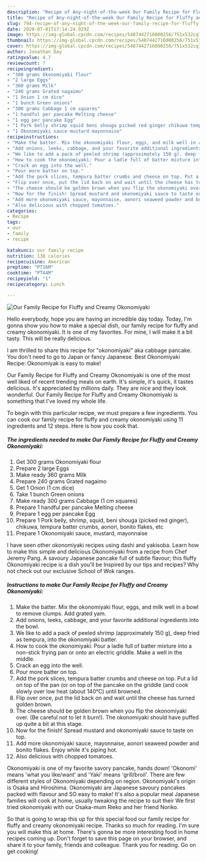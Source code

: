 ```yaml
---
description: "Recipe of Any-night-of-the-week Our Family Recipe for Fluffy and Creamy Okonomiyaki"
title: "Recipe of Any-night-of-the-week Our Family Recipe for Fluffy and Creamy Okonomiyaki"
slug: 794-recipe-of-any-night-of-the-week-our-family-recipe-for-fluffy-and-creamy-okonomiyaki
date: 2020-07-01T17:14:24.929Z
image: https://img-global.cpcdn.com/recipes/5487442716000256/751x532cq70/our-family-recipe-for-fluffy-and-creamy-okonomiyaki-recipe-main-photo.jpg
thumbnail: https://img-global.cpcdn.com/recipes/5487442716000256/751x532cq70/our-family-recipe-for-fluffy-and-creamy-okonomiyaki-recipe-main-photo.jpg
cover: https://img-global.cpcdn.com/recipes/5487442716000256/751x532cq70/our-family-recipe-for-fluffy-and-creamy-okonomiyaki-recipe-main-photo.jpg
author: Jonathan Day
ratingvalue: 4.7
reviewcount: 7
recipeingredient:
- "300 grams Okonomiyaki flour"
- "2 large Eggs"
- "360 grams Milk"
- "240 grams Grated nagaimo"
- "1 Onion 1 cm dice"
- "1 bunch Green onions"
- "300 grams Cabbage 1 cm squares"
- "1 handful per pancake Melting cheese"
- "1 egg per pancake Egg"
- "1 Pork belly shrimp squid beni shouga picked red ginger chikuwa tempura batter crumbs aonori bonito flakes etc"
- "1 Okonomiyaki sauce mustard mayonnaise"
recipeinstructions:
- "Make the batter. Mix the okonomiyaki flour, eggs, and milk well in a bowl to remove clumps. Add grated yam."
- "Add onions, leeks, cabbage, and your favorite additional ingredients into the bowl."
- "We like to add a pack of peeled shrimp (approximately 150 g), deep fried as tempura, into the okonomiyaki batter."
- "How to cook the okonomiyaki: Pour a ladle full of batter mixture into a non-stick frying pan or onto an electric griddle. Make a well in the middle."
- "Crack an egg into the well."
- "Pour more batter on top."
- "Add the pork slices, tempura batter crumbs and cheese on top. Put a lid on top of the pan (or on top of the pancake on the griddle (and cook slowly over low heat (about 140°C) until browned."
- "Flip over once, put the lid back on and wait until the cheese has turned golden brown."
- "The cheese should be golden brown when you flip the okonomiyaki over. (Be careful not to let it burn!). The okonomiyaki should have puffed up quite a bit at this stage."
- "Now for the finish! Spread mustard and okonomiyaki sauce to taste on top."
- "Add more okonomiyaki sauce, mayonnaise, aonori seaweed powder and bonito flakes. Enjoy while it&#39;s piping hot."
- "Also delicious with chopped tomatoes."
categories:
- Recipe
tags:
- our
- family
- recipe

katakunci: our family recipe 
nutrition: 138 calories
recipecuisine: American
preptime: "PT16M"
cooktime: "PT44M"
recipeyield: "1"
recipecategory: Lunch

---
```



![Our Family Recipe for Fluffy and Creamy Okonomiyaki](https://img-global.cpcdn.com/recipes/5487442716000256/751x532cq70/our-family-recipe-for-fluffy-and-creamy-okonomiyaki-recipe-main-photo.jpg)

Hello everybody, hope you are having an incredible day today. Today, I'm gonna show you how to make a special dish, our family recipe for fluffy and creamy okonomiyaki. It is one of my favorites. For mine, I will make it a bit tasty. This will be really delicious.

I am thrilled to share this recipe for &#34;okonomiyaki&#34; aka cabbage pancake. You don&#39;t need to go to Japan or fancy Japanese. Best Okonomiyaki Recipe: Okonomiyak is easy to make!

Our Family Recipe for Fluffy and Creamy Okonomiyaki is one of the most well liked of recent trending meals on earth. It's simple, it's quick, it tastes delicious. It's appreciated by millions daily. They are nice and they look wonderful. Our Family Recipe for Fluffy and Creamy Okonomiyaki is something that I've loved my whole life.


To begin with this particular recipe, we must prepare a few ingredients. You can cook our family recipe for fluffy and creamy okonomiyaki using 11 ingredients and 12 steps. Here is how you cook that.

<!--inarticleads1-->

##### The ingredients needed to make Our Family Recipe for Fluffy and Creamy Okonomiyaki:

1. Get 300 grams Okonomiyaki flour
1. Prepare 2 large Eggs
1. Make ready 360 grams Milk
1. Prepare 240 grams Grated nagaimo
1. Get 1 Onion (1 cm dice)
1. Take 1 bunch Green onions
1. Make ready 300 grams Cabbage (1 cm squares)
1. Prepare 1 handful per pancake Melting cheese
1. Prepare 1 egg per pancake Egg
1. Prepare 1 Pork belly, shrimp, squid, beni shouga (picked red ginger), chikuwa, tempura batter crumbs, aonori, bonito flakes, etc
1. Prepare 1 Okonomiyaki sauce, mustard, mayonnaise


I have seen other okonomiyaki recipes using dashi and yakisoba. Learn how to make this simple and delicious Okonomiyaki from a recipe from Chef Jeremy Pang. A savoury Japanese pancake full of subtle flavour; this fluffy Okonomiyaki recipe is a dish you&#39;ll be Inspired by our tips and recipes? Why not check out our exclusive School of Wok ranges. 

<!--inarticleads2-->

##### Instructions to make Our Family Recipe for Fluffy and Creamy Okonomiyaki:

1. Make the batter. Mix the okonomiyaki flour, eggs, and milk well in a bowl to remove clumps. Add grated yam.
1. Add onions, leeks, cabbage, and your favorite additional ingredients into the bowl.
1. We like to add a pack of peeled shrimp (approximately 150 g), deep fried as tempura, into the okonomiyaki batter.
1. How to cook the okonomiyaki: Pour a ladle full of batter mixture into a non-stick frying pan or onto an electric griddle. Make a well in the middle.
1. Crack an egg into the well.
1. Pour more batter on top.
1. Add the pork slices, tempura batter crumbs and cheese on top. Put a lid on top of the pan (or on top of the pancake on the griddle (and cook slowly over low heat (about 140°C) until browned.
1. Flip over once, put the lid back on and wait until the cheese has turned golden brown.
1. The cheese should be golden brown when you flip the okonomiyaki over. (Be careful not to let it burn!). The okonomiyaki should have puffed up quite a bit at this stage.
1. Now for the finish! Spread mustard and okonomiyaki sauce to taste on top.
1. Add more okonomiyaki sauce, mayonnaise, aonori seaweed powder and bonito flakes. Enjoy while it&#39;s piping hot.
1. Also delicious with chopped tomatoes.


Okonomiyaki is one of my favorite savory pancake, hands down! &#39;Okonomi&#39; means &#39;what you like/want&#39; and &#39;Yaki&#39; means &#39;grill/broil&#39;. There are few different styles of Okonomiyaki depending on region. Okonomiyaki&#39;s origin is Osaka and Hiroshima. Okonomiyaki are Japanese savoury pancakes packed with flavour and SO easy to make! It&#39;s also a popular meal Japanese families will cook at home, usually tweaking the recipe to suit their We first tried okonomiyaki with our Osaka-mum Rieko and her friend Noriko. 

So that is going to wrap this up for this special food our family recipe for fluffy and creamy okonomiyaki recipe. Thanks so much for reading. I'm sure you will make this at home. There's gonna be more interesting food in home recipes coming up. Don't forget to save this page on your browser, and share it to your family, friends and colleague. Thank you for reading. Go on get cooking!
